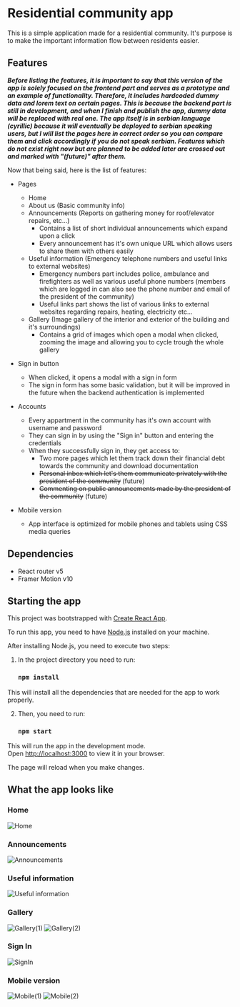 # Residential community app

This is a simple application made for a residential community. It's purpose is to make the important information flow between residents easier.

## Features

**_Before listing the features, it is important to say that this version of the app is solely focused on the frontend part and serves as a prototype and an example of functionality. Therefore, it includes hardcoded dummy data and lorem text on certain pages. This is because the backend part is still in development, and when I finish and publish the app, dummy data will be replaced with real one. The app itself is in serbian language (cyrillic) because it will eventually be deployed to serbian speaking users, but I will list the pages here in correct order so you can compare them and click accordingly if you do not speak serbian. Features which do not exist right now but are planned to be added later are crossed out and marked with "(future)" after them._**

Now that being said, here is the list of features:

- Pages

  - Home
  - About us (Basic community info)
  - Announcements (Reports on gathering money for roof/elevator repairs, etc...)
    - Contains a list of short individual announcements which expand upon a click
    - Every announcement has it's own unique URL which allows users to share them with others easily
  - Useful information (Emergency telephone numbers and useful links to external websites)
    - Emergency numbers part includes police, ambulance and firefighters as well as various useful phone numbers (members which are logged in can also see the phone number and email of the president of the community)
    - Useful links part shows the list of various links to external websites regarding repairs, heating, electricity etc...
  - Gallery (Image gallery of the interior and exterior of the building and it's surroundings)
    - Contains a grid of images which open a modal when clicked, zooming the image and allowing you to cycle trough the whole gallery

- Sign in button

  - When clicked, it opens a modal with a sign in form
  - The sign in form has some basic validation, but it will be improved in the future when the backend authentication is implemented

- Accounts

  - Every appartment in the community has it's own account with username and password
  - They can sign in by using the "Sign in" button and entering the credentials
  - When they successfully sign in, they get access to:
    - Two more pages which let them track down their financial debt towards the community and download documentation
    - ~~Personal inbox which let's them communicate privately with the president of the community~~ (future)
    - ~~Commenting on public announcements made by the president of the community~~ (future)

- Mobile version
  - App interface is optimized for mobile phones and tablets using CSS media queries

## Dependencies

- React router v5
- Framer Motion v10

## Starting the app

This project was bootstrapped with [Create React App](https://github.com/facebook/create-react-app).

To run this app, you need to have [Node.js](https://nodejs.org/) installed on your machine.

After installing Node.js, you need to execute two steps:

1. In the project directory you need to run:

   ### `npm install`

This will install all the dependencies that are needed for the app to work properly.

2. Then, you need to run:

   ### `npm start`

This will run the app in the development mode.\
Open [http://localhost:3000](http://localhost:3000) to view it in your browser.

The page will reload when you make changes.

## What the app looks like

### Home

![Home](https://github.com/PavlePetrovic62/residential-community-app/blob/master/public/screenshots/Home.png)

### Announcements

![Announcements](https://github.com/PavlePetrovic62/residential-community-app/blob/master/public/screenshots/Announcements.png)

### Useful information

![Useful information](https://github.com/PavlePetrovic62/residential-community-app/blob/master/public/screenshots/UsefulInfo.png)

### Gallery

![Gallery(1)](<https://github.com/PavlePetrovic62/residential-community-app/blob/master/public/screenshots/Gallery(1).png>)
![Gallery(2)](<https://github.com/PavlePetrovic62/residential-community-app/blob/master/public/screenshots/Gallery(2).png>)

### Sign In

![SignIn](https://github.com/PavlePetrovic62/residential-community-app/blob/master/public/screenshots/SignIn.png)

### Mobile version

![Mobile(1)](<https://github.com/PavlePetrovic62/residential-community-app/blob/master/public/screenshots/Mobile(1).png>)
![Mobile(2)](<https://github.com/PavlePetrovic62/residential-community-app/blob/master/public/screenshots/Mobile(2).png>)

